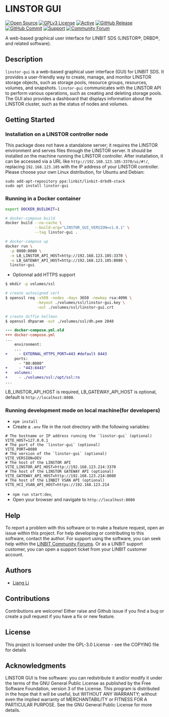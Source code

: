 # LINSTOR GUI

[![Open Source](https://img.shields.io/badge/Open-Source-brightgreen)](https://opensource.org/) [![GPLv3 License](https://img.shields.io/badge/License-GPL%20v3-brightgreen.svg)](https://opensource.org/licenses/) [![Active](http://img.shields.io/badge/Status-Active-green.svg)](https://linbit.com/linstor) [![GitHub Release](https://img.shields.io/github/release/linbit/linstor-gui.svg?style=flat)](https://github.com/LINBIT/linstor-gui) [![GitHub Commit](https://img.shields.io/github/commit-activity/y/linbit/linstor-gui)](https://github.com/LINBIT/linstor-gui) [![Support](https://img.shields.io/badge/-Enterprise%20Support-f78f22)](https://www.linbit.com/support/) [![Community Forum](https://img.shields.io/badge/-Community%20Forum-1d2a3a)](https://forums.linbit.com/c/linstor/6)

A web-based graphical user interface for LINBIT SDS (LINSTOR&reg;, DRBD&reg;, and related software).

## Description

`linstor-gui` is a web-based graphical user interface (GUI) for LINBIT SDS.
It provides a user-friendly way to create, manage, and monitor LINSTOR storage objects, such as storage pools, resource groups, resources, volumes, and snapshots.
`linstor-gui` communicates with the LINSTOR API to perform various operations, such as creating and deleting storage pools.
The GUI also provides a dashboard that displays information about the LINSTOR cluster, such as the status of nodes and volumes.

## Getting Started

### Installation on a LINSTOR controller node

This package does not have a standalone server; it requires the LINSTOR environment and serves files through the LINSTOR server. It should be installed on the machine running the LINSTOR controller. After installation, it can be accessed via a URL like `http://192.168.123.105:3370/ui/#!/`, replacing `192.168.123.105` with the IP address of your LINSTOR controller. Please choose your own Linux distribution, for Ubuntu and Debian:

```
sudo add-apt-repository ppa:linbit/linbit-drbd9-stack
sudo apt install linstor-gui
```

### Running in a Docker container

```bash
export DOCKER_BUILDKIT=1

# docker-compose build
docker build --no-cache \
             --build-arg="LINSTOR_GUI_VERSION=v1.8.1" \
             --tag linstor-gui .

# docker-compose up
docker run \
  -p 8080:8080 \
  -e LB_LINSTOR_API_HOST=http://192.168.123.105:3370 \
  -e LB_GATEWAY_API_HOST=http://192.168.123.105:8080 \
  linstor-gui
```

* Optionnal add HTTPS support

```bash
$ mkdir -p volumes/ssl

# create autosigned cert
$ openssl req -x509 -nodes -days 3650 -newkey rsa:4096 \
              -keyout ./volumes/ssl/linstor-gui.key \
              -out ./volumes/ssl/linstor-gui.crt

# create diffie hellman
$ openssl dhparam -out ./volumes/ssl/dh.pem 2048
```

```diff
--- docker-compose.yml.old
+++ docker-compose.yml
...
    environment:
    ...
+     - EXTERNAL_HTTPS_PORT=443 #default 8443
    ports:
      - "80:8080"
+     - "443:8443"
+   volumes:
+     - ./volumes/ssl:/opt/ssl:ro
...
```

LB_LINSTOR_API_HOST is required, LB_GATEWAY_API_HOST is optional, default is `http://localhost:8080`.

### Running development mode on local machine(for developers)

- `npm install`
- Create a `.env` file in the root directory with the following variables:

```
# The hostname or IP address running the `linstor-gui` (optional)
VITE_HOST=127.0.0.1
# The port of the `linstor-gui` (optional)
VITE_PORT=8080
# The version of the `linstor-gui` (optional)
VITE_VERSION=DEV
# The host of the LINSTOR API
VITE_LINSTOR_API_HOST=http://192.168.123.214:3370
# The host of the LINSTOR GATEWAY API (optional)
VITE_GATEWAY_API_HOST=http://192.168.123.214:8080
# The host of the LINBIT VSAN API (optional)
VITE_HCI_VSAN_API_HOST=https://192.168.123.214
```

- `npm run start:dev`,
- Open your browser and navigate to `http://localhost:8080`

## Help

To report a problem with this software or to make a feature request, open an issue within this project.
For help developing or contributing to this software, contact the author.
For support using the software, you can seek help within the [LINBIT Community Forums](https://forums.linbit.com/).
Or as a LINBIT support customer, you can open a support ticket from your LINBIT customer account.

## Authors

- [Liang Li](mailto:liang.li@linbit.com)

## Contributions

Contributions are welcome! Either raise and Github issue if you find a bug or create a pull request if you have a fix or new feature.

## License

This project is licensed under the GPL-3.0 License - see the COPYING file for details

## Acknowledgments

LINSTOR GUI is free software: you can redistribute it and/or modify it under the terms of the GNU General Public License as published by the Free Software Foundation, version 3 of the License. This program is distributed in the hope that it will be useful, but WITHOUT ANY WARRANTY; without even the implied warranty of MERCHANTABILITY or FITNESS FOR A PARTICULAR PURPOSE. See the GNU General Public License for more details.
